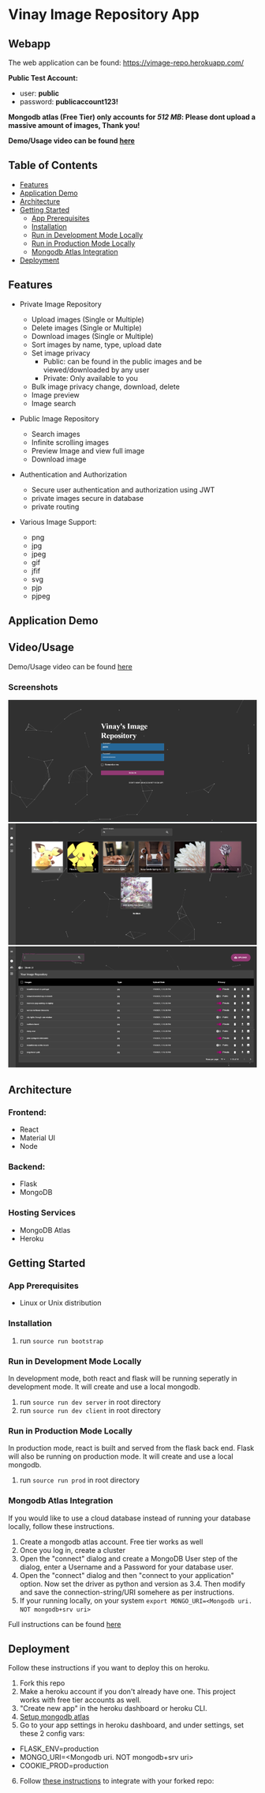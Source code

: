# Vinay Image Repository App


## Webapp

The web application can be found: https://vimage-repo.herokuapp.com/

**Public Test Account:**
* user: **public**
* password: **publicaccount123!**

**Mongodb atlas (Free Tier) only accounts for *512 MB*: Please dont upload a massive amount of images, Thank you!**

**Demo/Usage video can be found [here](https://youtu.be/Bwwq5muAKVc)**

Table of Contents
---
- [Features](#features)
- [Application Demo](#application-demo)
- [Architecture](#architecture)
- [Getting Started](#getting-started)
  - [App Prerequisites](#app-prerequisites)
  - [Installation](#installation)
  - [Run in Development Mode Locally](#run-in-development-mode-locally)
  - [Run in Production Mode Locally](#run-in-production-mode-locally)
  - [Mongodb Atlas Integration](#mongodb-atlas-integration)
- [Deployment](#deployment)

## Features

* Private Image Repository
    * Upload images (Single or Multiple)
    * Delete images (Single or Multiple)
    * Download images (Single or Multiple)
    * Sort images by name, type, upload date
    * Set image privacy
        * Public: can be found in the public images and be viewed/downloaded by any user
        * Private: Only available to you
    * Bulk image privacy change, download, delete
    * Image preview
    * Image search

* Public Image Repository
    * Search images
    * Infinite scrolling images
    * Preview Image and view full image
    * Download image

* Authentication and Authorization
    * Secure user authentication and authorization using JWT
    * private images secure in database
    * private routing 

* Various Image Support:
    * png
    * jpg
    * jpeg
    * gif
    * jfif
    * svg
    * pjp
    * pjpeg

## Application Demo

## Video/Usage
Demo/Usage video can be found [here](https://youtu.be/Bwwq5muAKVc)

### Screenshots
![Signin](./assets/signin.png) ![Public Repo](./assets/publicimages.png) ![Your Image Rep](./assets/yourimagerepo.png)

## Architecture

### Frontend:
* React
* Material UI
* Node

### Backend:
* Flask
* MongoDB

### Hosting Services
* MongoDB Atlas
* Heroku

## Getting Started

### App Prerequisites

* Linux or Unix distribution

### Installation

1. run `source run bootstrap`

### Run in Development Mode Locally
In development mode, both react and flask will be running seperatly in development mode.
It will create and use a local mongodb.

1. run `source run dev server` in root directory
2. run `source run dev client` in root directory

### Run in Production Mode Locally
In production mode, react is built and served from the flask back end. Flask will also be running on production mode.
It will create and use a local mongodb.

1. run `source run prod` in root directory

### Mongodb Atlas Integration
If you would like to use a cloud database instead of running your database locally, follow these instructions.
1. Create a mongodb atlas account. Free tier works as well
2. Once you log in, create a cluster
3. Open the "connect" dialog and create a MongoDB User step of the dialog, enter a Username and a Password for your database user. 
5. Open the "connect" dialog and then "connect to your application" option. Now set the driver as python and version as 3.4. Then modify and save the connection-string/URI somehere as per instructions.
6. If your running locally, on your system `export MONGO_URI=<Mongodb uri. NOT mongodb+srv uri>`

Full instructions can be found [here](https://docs.atlas.mongodb.com/getting-started/)
## Deployment

Follow these instructions if you want to deploy this on heroku.

1. Fork this repo
2. Make a heroku account if you don't already have one. This project works with free tier accounts as well.
3. "Create new app" in the heroku dashboard or heroku CLI.
4. [Setup mongodb atlas](#mongodb-atlas-integration)
5. Go to your app settings in heroku dashboard, and under settings, set these 2 config vars:
  * FLASK_ENV=production
  * MONGO_URI=<Mongodb uri. NOT mongodb+srv uri>
  * COOKIE_PROD=production
6. Follow [these instructions](https://devcenter.heroku.com/articles/github-integration#enabling-github-integration) to integrate with your forked repo:
